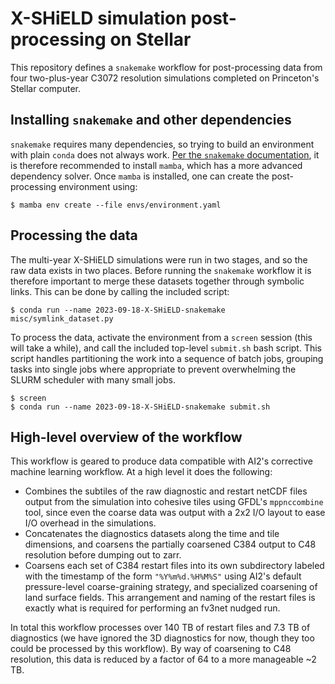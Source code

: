# X-SHiELD simulation post-processing on Stellar

This repository defines a `snakemake` workflow for post-processing data from
four two-plus-year C3072 resolution simulations completed on Princeton's Stellar
computer.

## Installing `snakemake` and other dependencies

`snakemake` requires many dependencies, so trying to build an environment with
plain `conda` does not always work.  [Per the `snakemake`
documentation](https://snakemake.readthedocs.io/en/stable/getting_started/installation.html),
it is therefore recommended to install `mamba`, which has a more advanced
dependency solver.  Once `mamba` is installed, one can create the
post-processing environment using:

```
$ mamba env create --file envs/environment.yaml
```

## Processing the data

The multi-year X-SHiELD simulations were run in two stages, and so the raw data
exists in two places.  Before running the `snakemake` workflow it is therefore
important to merge these datasets together through symbolic links.  This can be
done by calling the included script:

```
$ conda run --name 2023-09-18-X-SHiELD-snakemake misc/symlink_dataset.py
```

To process the data, activate the environment from a `screen` session (this will
take a while), and call the included top-level `submit.sh` bash script.  This
script handles partitioning the work into a sequence of batch jobs, grouping
tasks into single jobs where appropriate to prevent overwhelming the SLURM
scheduler with many small jobs.

```
$ screen
$ conda run --name 2023-09-18-X-SHiELD-snakemake submit.sh
```

## High-level overview of the workflow

This workflow is geared to produce data compatible with AI2's corrective machine
learning workflow.  At a high level it does the following:

- Combines the subtiles of the raw diagnostic and restart netCDF files output
  from the simulation into cohesive tiles using GFDL's `mppnccombine` tool,
  since even the coarse data was output with a 2x2 I/O layout to ease I/O
  overhead in the simulations.
- Concatenates the diagnostics datasets along the time and tile dimensions, and
  coarsens the partially coarsened C384 output to C48 resolution before dumping
  out to zarr.
- Coarsens each set of C384 restart files into its own subdirectory labeled with
  the timestamp of the form `"%Y%m%d.%H%M%S"` using AI2's default pressure-level
  coarse-graining strategy, and specialized coarsening of land surface fields.
  This arrangement and naming of the restart files is exactly what is required
  for performing an fv3net nudged run.

In total this workflow processes over 140 TB of restart files and 7.3 TB of
diagnostics (we have ignored the 3D diagnostics for now, though they too could
be processed by this workflow).  By way of coarsening to C48 resolution, this
data is reduced by a factor of 64 to a more manageable ~2 TB.
